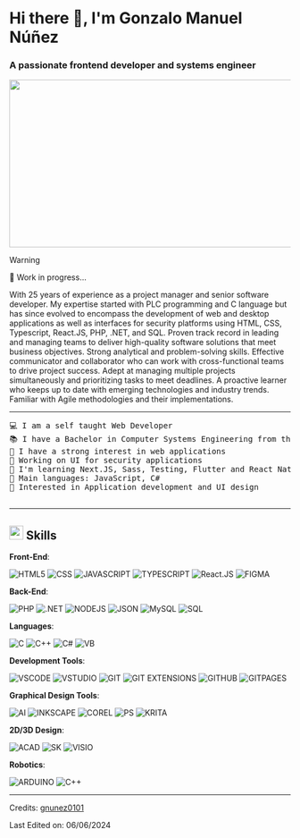 # Hi there 👋, I'm Gonzalo Manuel Núñez
### A passionate frontend developer and systems engineer

<div align="center">
  <img src="https://media.giphy.com/media/dWesBcTLavkZuG35MI/giphy.gif" width="600" height="300"/>
</div>
<!-- [![Anurag's GitHub stats](https://github-readme-stats.vercel.app/api?username=gnunez0101)](https://github.com/anuraghazra/github-readme-stats) -->

>[!WARNING]
>🔭 Work in progress...

<p>
  With 25 years of experience as a project manager and senior software developer. My expertise started with PLC programming and C language but has since evolved to encompass the development of web and desktop applications as well as interfaces for security platforms using HTML, CSS, Typescript, React.JS, PHP, .NET, and SQL. Proven track record in leading and managing teams to deliver high-quality software solutions that meet business objectives. Strong analytical and problem-solving skills. Effective communicator and collaborator who can work with cross-functional teams to drive project success. Adept at managing multiple projects simultaneously and prioritizing tasks to meet deadlines. A proactive learner who keeps up to date with emerging technologies and industry trends. Familiar with Agile methodologies and their implementations. 
</p>

<hr>
<pre>
💻 I am a self taught Web Developer
📚 I have a Bachelor in Computer Systems Engineering from the Universidad Tecnológica de Panamá at Panamá City, Panamá
📝 I have a strong interest in web applications
🔭 Working on UI for security applications
🌱 I'm learning Next.JS, Sass, Testing, Flutter and React Native
🌟 Main languages: JavaScript, C#
🚩 Interested in Application development and UI design
<!-- 🤔 I’m currently open for: <b>An Intern</b> or a new <b>job opportunity</b>, this is <a href="https://drive.google.com/file/d/1OL-pYjC8jb3u3bbqLswQooZkah4ExeZf/view?usp=sharing" target="_blank">MY RESUME.</a> -->
</pre>
<hr>

## <img src="https://media2.giphy.com/media/QssGEmpkyEOhBCb7e1/giphy.gif?cid=ecf05e47a0n3gi1bfqntqmob8g9aid1oyj2wr3ds3mg700bl&rid=giphy.gif" width ="25"><b> Skills</b>

<p align="center">

**Front-End**:

![HTML5](	https://img.shields.io/badge/HTML5-E34F26?style=for-the-badge&logo=html5&logoColor=white)
![CSS](https://img.shields.io/badge/CSS3-1572B6?style=for-the-badge&logo=css3&logoColor=white)
![JAVASCRIPT](https://img.shields.io/badge/JavaScript-323330?style=for-the-badge&logo=javascript&logoColor=F7DF1E)
![TYPESCRIPT](https://img.shields.io/badge/TypeScript-007ACC?style=for-the-badge&logo=typescript&logoColor=white)
![React.JS](https://img.shields.io/badge/React-20232A?style=for-the-badge&logo=react&logoColor=61DAFB)
![FIGMA](https://img.shields.io/badge/Figma-F24E1E.svg?style=for-the-badge&logo=Figma&logoColor=white)

**Back-End**:

![PHP](https://img.shields.io/badge/PHP-777BB4?style=for-the-badge&logo=php&logoColor=white)
![.NET](https://img.shields.io/badge/.NET-512BD4?style=for-the-badge&logo=dotnet&logoColor=white)
![NODEJS](https://img.shields.io/badge/Node%20js-339933?style=for-the-badge&logo=nodedotjs&logoColor=white)
![JSON](https://img.shields.io/badge/json-5E5C5C?style=for-the-badge&logo=json&logoColor=white)
![MySQL](https://img.shields.io/badge/MySQL-005C84?style=for-the-badge&logo=mysql&logoColor=white)
![SQL](https://img.shields.io/badge/Microsoft%20SQL%20Server-CC2927?style=for-the-badge&logo=microsoft%20sql%20server&logoColor=white)

**Languages**:

![C](https://img.shields.io/badge/C-00599C?style=for-the-badge&logo=c&logoColor=white)
![C++](https://img.shields.io/badge/C%2B%2B-00599C?style=for-the-badge&logo=c%2B%2B&logoColor=white)
![C#](https://img.shields.io/badge/C%23-239120?style=for-the-badge&logo=csharp&logoColor=white)
![VB](https://img.shields.io/badge/Visual%20Basic-512BD4.svg?style=for-the-badge&logo=Visual-Basic&logoColor=white)

**Development Tools**:

![VSCODE](https://img.shields.io/badge/Visual%20Studio%20Code-007ACC.svg?style=for-the-badge&logo=Visual-Studio-Code&logoColor=white)
![VSTUDIO](https://img.shields.io/badge/Visual%20Studio-5C2D91.svg?style=for-the-badge&logo=Visual-Studio&logoColor=white)
![GIT](https://img.shields.io/badge/Git-F05032.svg?style=for-the-badge&logo=Git&logoColor=white)
![GIT EXTENSIONS](https://img.shields.io/badge/Git%20Extensions-212121.svg?style=for-the-badge&logo=Git-Extensions&logoColor=white)
![GITHUB](https://img.shields.io/badge/GitHub-181717.svg?style=for-the-badge&logo=GitHub&logoColor=white)
![GITPAGES](https://img.shields.io/badge/GitHub%20Pages-222222.svg?style=for-the-badge&logo=GitHub-Pages&logoColor=white)

**Graphical Design Tools**:

![AI](https://img.shields.io/badge/Adobe%20Illustrator-FF9A00.svg?style=for-the-badge&logo=Adobe-Illustrator&logoColor=white)
![INKSCAPE](https://img.shields.io/badge/Inkscape-000000.svg?style=for-the-badge&logo=Inkscape&logoColor=white)
![COREL](https://img.shields.io/badge/CorelDRAW-000000.svg?style=for-the-badge&logo=CorelDRAW&logoColor=white)
![PS](https://img.shields.io/badge/Adobe%20Photoshop-31A8FF.svg?style=for-the-badge&logo=Adobe-Photoshop&logoColor=white)
![KRITA](https://img.shields.io/badge/Krita-3BABFF.svg?style=for-the-badge&logo=Krita&logoColor=white)

**2D/3D Design**:

![ACAD](https://img.shields.io/badge/AutoCAD-E51050.svg?style=for-the-badge&logo=AutoCAD&logoColor=white)
![SK](https://img.shields.io/badge/SketchUp-005F9E.svg?style=for-the-badge&logo=SketchUp&logoColor=white)
![VISIO](https://img.shields.io/badge/Microsoft%20Visio-3955A3.svg?style=for-the-badge&logo=Microsoft-Visio&logoColor=white)

**Robotics**:

![ARDUINO](https://img.shields.io/badge/Arduino-00878F.svg?style=for-the-badge&logo=Arduino&logoColor=white)
![C++](https://img.shields.io/badge/C%2B%2B-00599C?style=for-the-badge&logo=c%2B%2B&logoColor=white)

</p>

-----
Credits: [gnunez0101](https://github.com/gnunez0101)

Last Edited on: 06/06/2024
<!--
**gnunez0101/gnunez0101** is a ✨ _special_ ✨ repository because its `README.md` (this file) appears on your GitHub profile.

Here are some ideas to get you started:

- 🔭 I’m currently working on ...
- 🌱 I’m currently learning ...
- 👯 I’m looking to collaborate on ...
- 🤔 I’m looking for help with ...
- 💬 Ask me about ...
- 📫 How to reach me: ...
- 😄 Pronouns: ...
- ⚡ Fun fact: ...
-->
